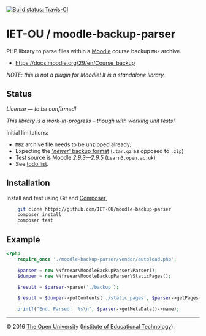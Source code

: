 [![Build status: Travis-CI][travis-icon]][travis-ci]

# IET-OU / moodle-backup-parser

PHP library to parse files within a [Moodle][] course backup `MBZ` archive.

* <https://docs.moodle.org/29/en/Course_backup>

_NOTE: this is not a plugin for Moodle! It is a standalone library._

## Status

_License — to be confirmed!_

_This library is a work-in-progress – though with working unit tests!_

Initial limitations:

* `MBZ` archive file needs to be unzipped already;
* Expecting the ['_newer_' backup format][faq] (`.tar.gz` as opposed to `.zip`)
* Test source is Moodle _2.9.3—2.9.5_ (`Learn3.open.ac.uk`)
* See [todo list][todos].

## Installation

Install and test using Git and [Composer][],

```sh
    git clone https://github.com/IET-OU/moodle-backup-parser
    composer install
    composer test
```

## Example

```php
<?php
    require_once './moodle-backup-parser/vendor/autoload.php';

    $parser = new \Nfreear\MoodleBackupParser\Parser();
    $dumper = new \Nfreear\MoodleBackupParser\StaticPages();

    $result = $parser->parse('./backup');

    $result = $dumper->putContents('./static_pages', $parser->getPages());

    printf("End. Parsed:  %s\n", $parser->getMetaData()->name);
```


---
© 2016 [The Open University][ou] ([Institute of Educational Technology][iet]).


[travis-icon]: https://travis-ci.org/IET-OU/moodle-backup-parser.svg
[travis-ci]: https://travis-ci.org/IET-OU/moodle-backup-parser "Build status – Travis-CI"
[Moodle]: https://moodle.org/
[backup]: https://docs.moodle.org/29/en/Course_backup
[faq]: https://docs.moodle.org/27/en/Backup_and_restore_FAQ#Using_the_new_backup_format_.28experimental.29
[todos]: https://github.com/IET-OU/moodle-backup-parser/issues/1#issue-150009370
[Composer]: https://getcomposer.org/
[iet]: http://iet.open.ac.uk/
[ou]: http://www.open.ac.uk/
